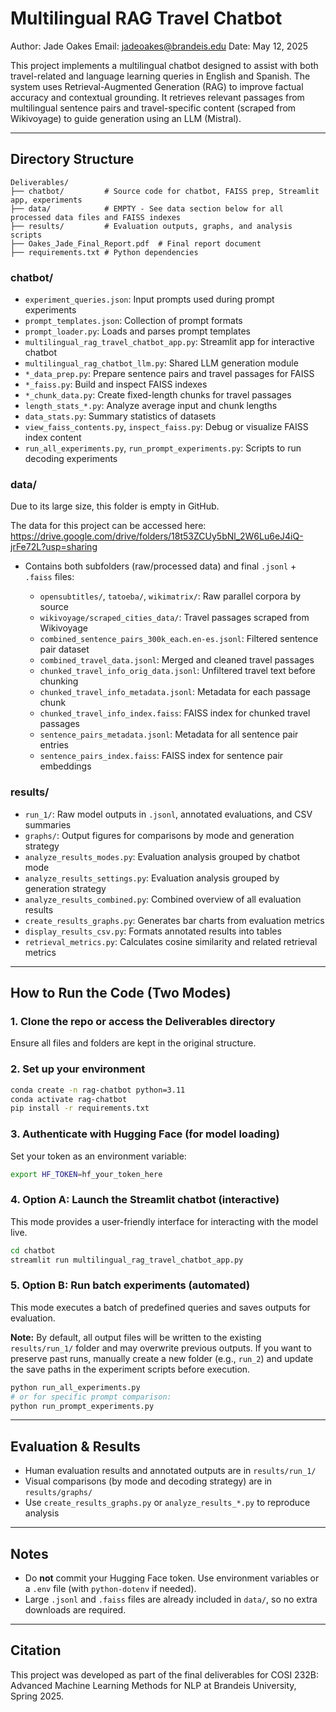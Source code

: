 # Multilingual RAG Travel Chatbot

Author: Jade Oakes
Email: jadeoakes@brandeis.edu
Date: May 12, 2025

This project implements a multilingual chatbot designed to assist with both travel-related and language learning queries in English and Spanish. The system uses Retrieval-Augmented Generation (RAG) to improve factual accuracy and contextual grounding. It retrieves relevant passages from multilingual sentence pairs and travel-specific content (scraped from Wikivoyage) to guide generation using an LLM (Mistral).

---

## Directory Structure

```
Deliverables/
├── chatbot/         # Source code for chatbot, FAISS prep, Streamlit app, experiments
├── data/            # EMPTY - See data section below for all processed data files and FAISS indexes
├── results/         # Evaluation outputs, graphs, and analysis scripts
├── Oakes_Jade_Final_Report.pdf  # Final report document
├── requirements.txt # Python dependencies
```

### chatbot/

* `experiment_queries.json`: Input prompts used during prompt experiments
* `prompt_templates.json`: Collection of prompt formats
* `prompt_loader.py`: Loads and parses prompt templates
* `multilingual_rag_travel_chatbot_app.py`: Streamlit app for interactive chatbot
* `multilingual_rag_chatbot_llm.py`: Shared LLM generation module
* `*_data_prep.py`: Prepare sentence pairs and travel passages for FAISS
* `*_faiss.py`: Build and inspect FAISS indexes
* `*_chunk_data.py`: Create fixed-length chunks for travel passages
* `length_stats_*.py`: Analyze average input and chunk lengths
* `data_stats.py`: Summary statistics of datasets
* `view_faiss_contents.py`, `inspect_faiss.py`: Debug or visualize FAISS index content
* `run_all_experiments.py`, `run_prompt_experiments.py`: Scripts to run decoding experiments

### data/

Due to its large size, this folder is empty in GitHub.

The data for this project can be accessed here:
https://drive.google.com/drive/folders/18t53ZCUy5bNl_2W6Lu6eJ4iQ-jrFe72L?usp=sharing

* Contains both subfolders (raw/processed data) and final `.jsonl` + `.faiss` files:

  * `opensubtitles/`, `tatoeba/`, `wikimatrix/`: Raw parallel corpora by source
  * `wikivoyage/scraped_cities_data/`: Travel passages scraped from Wikivoyage
  * `combined_sentence_pairs_300k_each.en-es.jsonl`: Filtered sentence pair dataset
  * `combined_travel_data.jsonl`: Merged and cleaned travel passages
  * `chunked_travel_info_orig_data.jsonl`: Unfiltered travel text before chunking
  * `chunked_travel_info_metadata.jsonl`: Metadata for each passage chunk
  * `chunked_travel_info_index.faiss`: FAISS index for chunked travel passages
  * `sentence_pairs_metadata.jsonl`: Metadata for all sentence pair entries
  * `sentence_pairs_index.faiss`: FAISS index for sentence pair embeddings

### results/

* `run_1/`: Raw model outputs in `.jsonl`, annotated evaluations, and CSV summaries
* `graphs/`: Output figures for comparisons by mode and generation strategy
* `analyze_results_modes.py`: Evaluation analysis grouped by chatbot mode
* `analyze_results_settings.py`: Evaluation analysis grouped by generation strategy
* `analyze_results_combined.py`: Combined overview of all evaluation results
* `create_results_graphs.py`: Generates bar charts from evaluation metrics
* `display_results_csv.py`: Formats annotated results into tables
* `retrieval_metrics.py`: Calculates cosine similarity and related retrieval metrics

---

## How to Run the Code (Two Modes)

### 1. Clone the repo or access the Deliverables directory

Ensure all files and folders are kept in the original structure.

### 2. Set up your environment

```bash
conda create -n rag-chatbot python=3.11
conda activate rag-chatbot
pip install -r requirements.txt
```

### 3. Authenticate with Hugging Face (for model loading)

Set your token as an environment variable:

```bash
export HF_TOKEN=hf_your_token_here
```

### 4. Option A: Launch the Streamlit chatbot (interactive)

This mode provides a user-friendly interface for interacting with the model live.

```bash
cd chatbot
streamlit run multilingual_rag_travel_chatbot_app.py
```

### 5. Option B: Run batch experiments (automated)

This mode executes a batch of predefined queries and saves outputs for evaluation.

**Note:** By default, all output files will be written to the existing `results/run_1/` folder and may overwrite previous outputs. If you want to preserve past runs, manually create a new folder (e.g., `run_2`) and update the save paths in the experiment scripts before execution.

```bash
python run_all_experiments.py
# or for specific prompt comparison:
python run_prompt_experiments.py
```

---

## Evaluation & Results

* Human evaluation results and annotated outputs are in `results/run_1/`
* Visual comparisons (by mode and decoding strategy) are in `results/graphs/`
* Use `create_results_graphs.py` or `analyze_results_*.py` to reproduce analysis

---

## Notes

* Do **not** commit your Hugging Face token. Use environment variables or a `.env` file (with `python-dotenv` if needed).
* Large `.jsonl` and `.faiss` files are already included in `data/`, so no extra downloads are required.

---

## Citation

This project was developed as part of the final deliverables for COSI 232B: Advanced Machine Learning Methods for NLP at Brandeis University, Spring 2025.